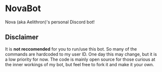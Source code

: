 # NovaBot
Nova (aka Aelithron)'s personal Discord bot!
## Disclaimer
It is **not reccomended** for you to run/use this bot. So many of the commands are hardcoded to my user ID.
One day this may change, but it is a low priority for now.
The code is mainly open source for those curious at the inner workings of my bot, but feel free to fork it and make it your own.